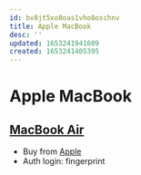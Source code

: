 ```yaml
---
id: bv8jt5xo8oas1vho8oschnv
title: Apple MacBook
desc: ''
updated: 1653241941609
created: 1653241405395
---
```

# Apple MacBook

## [MacBook Air](https://www.apple.com/macbook-air/)

- Buy from [Apple](https://www.apple.com/shop/buy-mac/macbook-air)
- Auth login: fingerprint